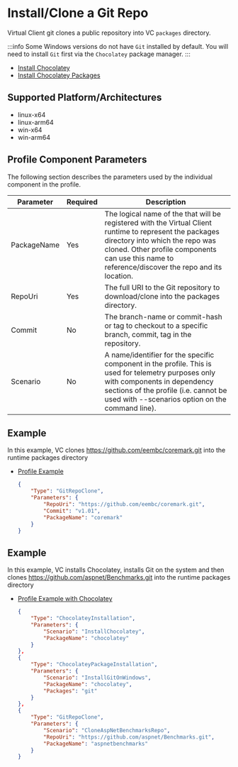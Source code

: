 # Install/Clone a Git Repo
Virtual Client git clones a public repository into VC `packages` directory.

:::info
Some Windows versions do not have `Git` installed by default. You will need to install `Git` first via the `Chocolatey` package manager.
:::

* [Install Chocolatey](./0020-install-chocolatey.md)
* [Install Chocolatey Packages](./0030-install-chocolatey-packages.md)

## Supported Platform/Architectures
* linux-x64
* linux-arm64
* win-x64
* win-arm64

## Profile Component Parameters
The following section describes the parameters used by the individual component in the profile.

| **Parameter** | **Required** | **Description**                                                                                                 |
|---------------|--------------|-----------------------------------------------------------------------------------------------------------------|
| PackageName   | Yes          | The logical name of the that will be registered with the Virtual Client runtime to represent the packages directory into which the repo was cloned. Other profile components can use this name to reference/discover the repo and its location. |
| RepoUri       | Yes          | The full URI to the Git repository to download/clone into the packages directory.                               |
| Commit        | No           | The branch-name or commit-hash or tag to checkout to a specific branch, commit, tag in the repository.          |
| Scenario      | No           | A name/identifier for the specific component in the profile. This is used for telemetry purposes only with components in dependency sections of the profile (i.e. cannot be used with --scenarios option on the command line).                  |


## Example
In this example, VC clones https://github.com/eembc/coremark.git into the runtime packages directory

* [Profile Example](https://github.com/microsoft/VirtualClient/blob/main/src/VirtualClient/VirtualClient.Main/profiles/PERF-CPU-COREMARK.json)

  <div class="code-section">

  ``` json
  {
      "Type": "GitRepoClone",
      "Parameters": {
          "RepoUri": "https://github.com/eembc/coremark.git",
          "Commit": "v1.01",
          "PackageName": "coremark"
      }
  }
  ```
  </div>

## Example
In this example, VC installs Chocolatey, installs Git on the system and then clones https://github.com/aspnet/Benchmarks.git into the runtime packages directory

* [Profile Example with Chocolatey](https://github.com/microsoft/VirtualClient/blob/main/src/VirtualClient/VirtualClient.Main/profiles/PERF-ASPNETBENCH.json)

  <div class="code-section">

  ``` json
  {
      "Type": "ChocolateyInstallation",
      "Parameters": {
          "Scenario": "InstallChocolatey",
          "PackageName": "chocolatey"
      }
  },
  {
      "Type": "ChocolateyPackageInstallation",
      "Parameters": {
          "Scenario": "InstallGitOnWindows",
          "PackageName": "chocolatey",
          "Packages": "git"
      }
  },
  {
      "Type": "GitRepoClone",
      "Parameters": {
          "Scenario": "CloneAspNetBenchmarksRepo",
          "RepoUri": "https://github.com/aspnet/Benchmarks.git",
          "PackageName": "aspnetbenchmarks"
      }
  }
  ```
  </div>